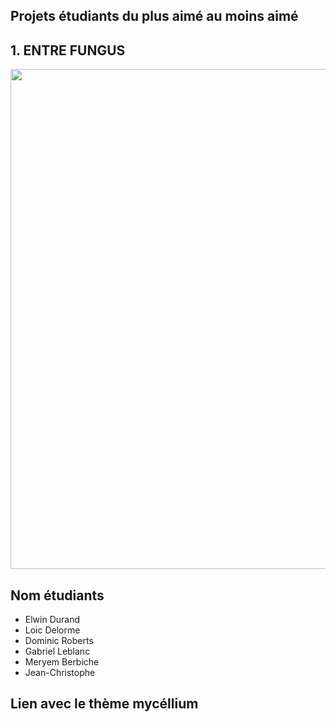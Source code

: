 ## Projets étudiants du plus aimé au moins aimé

## 1. ENTRE FUNGUS

<img src="photos/mycellium_fungus.png" width=800px heigth=800px />

## Nom étudiants
- Elwin Durand
- Loic Delorme
- Dominic Roberts
- Gabriel Leblanc
- Meryem Berbiche
- Jean-Christophe

## Lien avec le thème mycéllium
